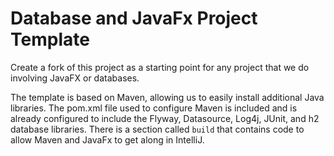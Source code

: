 # Database and JavaFx Project Template

Create a fork of this project as a starting point for any project that we do involving JavaFX or databases.

The template is based on Maven, allowing us to easily install additional Java libraries. The pom.xml file used
to configure Maven is included and is already configured to include the Flyway, Datasource, Log4j, JUnit, and h2 database libraries. There is a section
called `build` that contains code to allow Maven and JavaFx to get along in IntelliJ.
